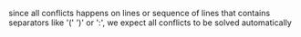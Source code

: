 since all conflicts happens on lines or sequence of lines that contains separators like '(' ')' or ':', we expect all conflicts to be solved automatically 
